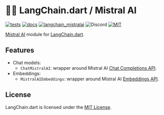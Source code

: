 # 🦜️🔗 LangChain.dart / Mistral AI

[![tests](https://img.shields.io/github/actions/workflow/status/davidmigloz/langchain_dart/test.yaml?logo=github&label=tests)](https://github.com/davidmigloz/langchain_dart/actions/workflows/test.yaml)
[![docs](https://img.shields.io/github/actions/workflow/status/davidmigloz/langchain_dart/pages%2Fpages-build-deployment?logo=github&label=docs)](https://github.com/davidmigloz/langchain_dart/actions/workflows/pages/pages-build-deployment)
[![langchain_mistralai](https://img.shields.io/pub/v/langchain_ollam.svg)](https://pub.dev/packages/langchain_mistralai)
![Discord](https://img.shields.io/discord/1123158322812555295?label=discord)
[![MIT](https://img.shields.io/badge/license-MIT-purple.svg)](https://github.com/davidmigloz/langchain_dart/blob/main/LICENSE)

[Mistral AI](https://console.mistral.ai) module for [LangChain.dart](https://github.com/davidmigloz/langchain_dart).

## Features

- Chat models:
  * `ChatMistralAI`: wrapper around Mistral AI [Chat Completions API](https://docs.mistral.ai/api#operation/createChatCompletion).
- Embeddings:
  * `MistralAIEmbeddings`: wrapper around Mistral AI [Embeddings API](https://docs.mistral.ai/api#operation/createEmbedding).

## License

LangChain.dart is licensed under the 
[MIT License](https://github.com/davidmigloz/langchain_dart/blob/main/LICENSE).
